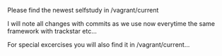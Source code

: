 Please find the newest selfstudy in /vagrant/current

I will note all changes with commits as we use now everytime the same framework with trackstar etc...

For special excercises you will also find it in /vagrant/current...